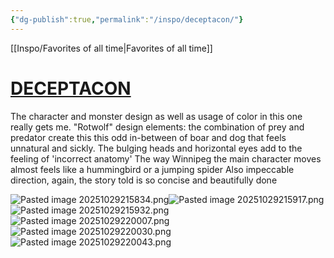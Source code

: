 ```yaml
---
{"dg-publish":true,"permalink":"/inspo/deceptacon/"}
---
```


[[Inspo/Favorites of all time\|Favorites of all time]]
# [DECEPTACON](https://www.youtube.com/watch?v=fLbJVxxvqBQ)

The character and monster design as well as usage of color in this one really gets me. 
"Rotwolf" design elements: the combination of prey and predator create this this odd in-between of boar and dog that feels unnatural and sickly. The bulging heads and horizontal eyes add to the feeling of 'incorrect anatomy'
The way Winnipeg the main character moves almost feels like a hummingbird or a jumping spider
Also impeccable direction, again, the story told is so concise and beautifully done  

![Pasted image 20251029215834.png](/img/user/Untitled/Pasted%20image%2020251029215834.png)![Pasted image 20251029215917.png](/img/user/Untitled/Pasted%20image%2020251029215917.png)![Pasted image 20251029215932.png](/img/user/Untitled/Pasted%20image%2020251029215932.png)![Pasted image 20251029220007.png](/img/user/Untitled/Pasted%20image%2020251029220007.png)![Pasted image 20251029220030.png](/img/user/Untitled/Pasted%20image%2020251029220030.png)![Pasted image 20251029220043.png](/img/user/Untitled/Pasted%20image%2020251029220043.png)